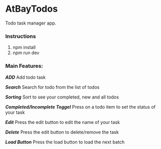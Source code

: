 # AtBayTodos

Todo task manager app.

### Instructions

1. npm install
2. npm run dev

### Main Features:

**_ADD_**
Add todo task

**_Search_**
Search for todo from the list of todos

**_Sorting_**
Sort to see your completed, new and all todos

**_Completed/Incomplete Toggel_**
Press on a todo item to set the status of your task

**_Edit_**
Press the edit button to edit the name of your task

**_Delete_**
Press the edit button to delete/remove the task

**_Load Button_**
Press the load button to load the next batch

